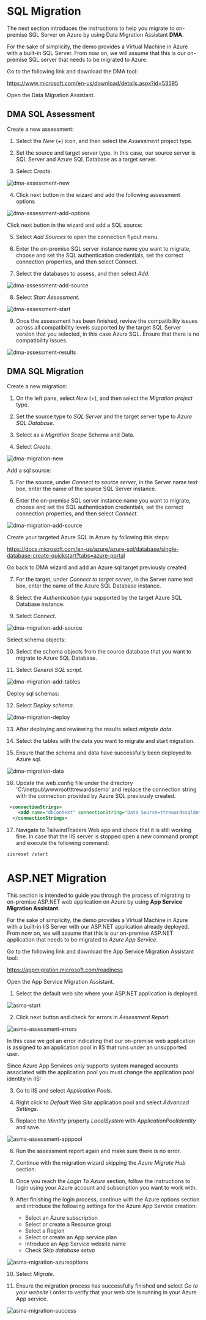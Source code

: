 

# SQL Migration

The next section introduces the instructions to help you migrate to on-premise SQL Server on Azure by using Data Migration Assistant **DMA**.

For the sake of simplicity, the demo provides a Virtual Machine in Azure with a built-in SQL Server. From now on, we will assume that this is our on-premise SQL server that needs to be migrated to Azure.

Go to the following link and download the DMA tool:

https://www.microsoft.com/en-us/download/details.aspx?id=53595

Open the Data Migration Assistant.

## DMA SQL Assessment

Create a new assessment:

1. Select the *New* (+) icon, and then select the *Assessment* project type.

2. Set the source and target server type. In this case, our source server is SQL Server and Azure SQL Database as a target server.

3. Select *Create*.

![dma-assessment-new](Images/dma-assessment-new.png)

4. Click next button in the wizard and add the following assessment options
 
![dma-assessment-add-options](Images/dma-assessment-add-options.png)

Click next button in the wizard and add a SQL source:

5. Select *Add Sources* to open the connection flyout menu.

6. Enter the on-premise SQL server instance name you want to migrate, choose and set the SQL authentication credentials, set the correct connection properties, and then select Connect.

7. Select the databases to assess, and then select *Add*.

![dma-assessment-add-source](Images/dma-assessment-add-source.png)

8. Select *Start Assessment*.

![dma-assessment-start](Images/dma-assessment-start.png)

9. Once the assessment has been finished, review the compatibility issues across all compatibility levels supported by the target SQL Server version that you selected, in this case Azure SQL. Ensure that there is no compatibility issues.

![dma-assessment-results](Images/dma-assessment-results.png)

## DMA SQL Migration

Create a new migration:

1. On the left pane, select *New* (+), and then select the *Migration project* type.

2. Set the source type to *SQL Server* and the target server type to *Azure SQL Database*.

3. Select as a *Migration Scope* Schema and Data.

4. Select *Create*.

![dma-migration-new](Images/dma-migration-new.png)

Add a sql source:

5. For the source, under *Connect to source server*, in the Server name text box, enter the name of the source SQL Server instance. 

6. Enter the on-premise SQL server instance name you want to migrate, choose and set the SQL authentication credentials, set the correct connection properties, and then select *Connect*.

![dma-migration-add-source](Images/dma-migration-add-source.png)

Create your targeted Azure SQL in Azure by following this steps:

https://docs.microsoft.com/en-us/azure/azure-sql/database/single-database-create-quickstart?tabs=azure-portal

Go back to DMA wizard and add an Azure sql target previously created:

7. For the target, under *Connect to target server*, in the Server name text box, enter the name of the Azure SQL Database instance.

8. Select the *Authentication type* supported by the target Azure SQL Database instance.

9. Select *Connect*.

![dma-migration-add-source](Images/dma-migration-add-target.png)

Select schema objects:

10. Select the schema objects from the source database that you want to migrate to Azure SQL Database.

11. Select *General SQL script*.

![dma-migration-add-tables](Images/dma-migration-add-tables.png)

Deploy sql schemas:

12. Select *Deploy schema*.

![dma-migration-deploy](Images/dma-migration-deploy.png)

13. After deploying and rewiewing the results select *migrate data*.

14. Select the tables with the data you want to migrate and start migration.

15. Ensure that the schema and data have successfully been deployed to Azure sql.

![dma-migration-data](Images/dma-migration-data.png)

16. Update the web.config file under the directory 'C:\inetpub\wwwroot\ttrewardsdemo' and replace the connection string with the connection provided by Azure SQL previously created.

```xml
 <connectionStrings>
    <add name="dbContext" connectionString="Data Source=ttrewardssqldemo.eastus.cloudapp.azure.com,1433;Initial Catalog=rewards;User ID=admintt;Password=<your_sql_pwd>;" providerName="System.Data.SqlClient" />
  </connectionStrings>
```

17. Navigate to TailwindTraders Web app and check that it is still working fine. In case that the IIS server is stopped open a new command prompt and execute the following command:

```
iisreset /start
```

# ASP.NET Migration

This section is intended to guide you through the process of migrating to on-premise ASP.NET web application on Azure by using **App Service Migration Assistant**.

For the sake of simplicity, the demo provides a Virtual Machine in Azure with a built-in IIS Server with our ASP.NET application already deployed. From now on, we will assume that this is our on-premise ASP.NET application that needs to be migrated to *Azure App Service*.

Go to the following link and download the App Service Migration Assistant tool:

https://appmigration.microsoft.com/readiness

Open the App Service Migration Assistant.

1. Select the default web site where your ASP.NET application is deployed.

![asma-start](Images/asma-start.png)

2. Click next button and check for errors in *Assessment Report*.

![asma-assessment-errors](Images/asma-assessment-errors.png)

In this case we got an error indicating that our on-premise web application is assigned to an application pool in IIS that runs under an unsupported user.

Since Azure App Services only supports system managed accounts associated with the application pool you must change the application pool identity in IIS:

3. Go to IIS and select *Application Pools*.

4. Right click to *Default Web Site* application pool and select *Advanced Settings*.

5. Replace the *Identity* property *LocalSystem* with *ApplicationPoolIdentity* and save.

![asma-assessment-apppool](Images/asma-assessment-apppool.png)

6. Run the assessment report again and make sure there is no error.

7. Continue with the migration wizard skipping the *Azure Migrate Hub* section.

8. Once you reach the *Login To Azure* section, follow the instructions to login using your Azure account and subscription you want to work with.

9. After finishing the login process, continue with the Azure options section and introduce the following settings for the Azure App Service creation:
    - Select an Azure subscription
    - Select or create a Resource group
    - Select a Region
    - Select or create an App service plan
    - Introduce an App Service website name
    - Check *Skip database setup*

![asma-migration-azureoptions](Images/asma-migration-azureoptions.png)

10. Select *Migrate*.

11. Ensure the migration process has successfully finished and select *Go to your website* i order to verify that your web site is running in your Azure App service.

![asma-migration-success](Images/asma-migration-success.png)

